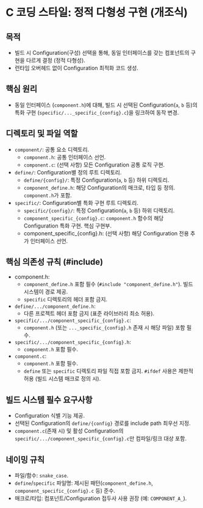 # C 코딩 스타일: 정적 다형성 구현 (개조식)

## 목적

*   빌드 시 Configuration(구성) 선택을 통해, 동일 인터페이스를 갖는 컴포넌트의 구현을 다르게 결정 (정적 다형성).
*   런타임 오버헤드 없이 Configuration 최적화 코드 생성.

## 핵심 원리

*   동일 인터페이스 (`component.h`)에 대해, 빌드 시 선택된 Configuration(`a`, `b` 등)의 특화 구현 (`specific/..._specific_{config}.c`)을 링크하여 동작 변경.

## 디렉토리 및 파일 역할

*   `component/`: 공통 요소 디렉토리.
    *   `component.h`: 공통 인터페이스 선언.
    *   `component.c`: (선택 사항) 모든 Configuration 공통 로직 구현.
*   `define/`: Configuration별 정의 루트 디렉토리.
    *   `define/{config}/`: 특정 Configuration(`a`, `b` 등) 하위 디렉토리.
    *   `component_define.h`: 해당 Configuration의 매크로, 타입 등 정의. `component.h`가 포함.
*   `specific/`: Configuration별 특화 구현 루트 디렉토리.
    *   `specific/{config}/`: 특정 Configuration(`a`, `b` 등) 하위 디렉토리.
    *   `component_specific_{config}.c`: `component.h` 함수의 해당 Configuration 특화 구현. 핵심 구현부.
    *   component_specific_{config}.h: (선택 사항) 해당 Configuration 전용 추가 인터페이스 선언.


## 핵심 의존성 규칙 (#include)
*   component.h:
    *   `component_define.h` 포함 필수 (`#include "component_define.h"`). 빌드 시스템이 경로 제공.
    *   `specific` 디렉토리의 헤더 포함 금지.
*   `define/.../component_define.h`:
    *   다른 프로젝트 헤더 포함 금지 (표준 라이브러리 최소 허용).
*   `specific/.../component_specific_{config}.c`:
    *   `component.h` (또는 `..._specific_{config}.h` 존재 시 해당 파일) 포함 필수.
*   `specific/.../component_specific_{config}.h`:
    *   `component.h` 포함 필수.
*   `component.c`:
    *   `component.h` 포함 필수.
    *   `define` 또는 `specific` 디렉토리 파일 직접 포함 금지. `#ifdef` 사용은 제한적 허용 (빌드 시스템 매크로 정의 시).

## 빌드 시스템 필수 요구사항

*   Configuration 식별 기능 제공.
*   선택된 Configuration의 `define/{config}` 경로를 include path 최우선 지정.
*   `component.c`(존재 시) 및 활성 Configuration의 `specific/.../component_specific_{config}.c`만 컴파일/링크 대상 포함.

## 네이밍 규칙

*   파일/함수: `snake_case`.
*   `define`/`specific` 파일명: 제시된 패턴(`component_define.h`, `component_specific_{config}.c` 등) 준수.
*   매크로/타입: 컴포넌트/Configuration 접두사 사용 권장 (예: `COMPONENT_A_`).